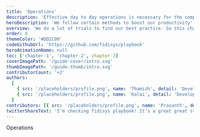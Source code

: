 ```yaml
---
title: 'Operations'
description: 'Effective day to day operations is necessary for the company growth'
heroDescription: 'We follow certain methods to boost our productivity'
overview: 'We do a lot of trials to find our best practice. So this chapter is subjected to change often.'
order: 8
themeColor: '#DD2C00'
codeGithubUrl: 'https://github.com/fidisys/playbook'
heroAnimationName: null
toc: ['chapter-1', 'chapter-2', chapter-3]
coverImagePath: '/guide-cover/intro.svg'
thumbImagePath: '/guide-thumb/intro.svg'
contributorCount: '+2'
authors:
  [
    { src: '/placeholders/profile.png', name: 'Thamizh', detail: 'Developer' },
    { src: '/placeholders/profile.png', name: 'Kalai', detail: 'Developer' },
  ]
contributors: [{ src: '/placeholders/profile.png', name: 'Prasanth', detail: 'Developer' }]
twitterShareText: 'I’m checking fidisys playbook! It’s a great great strategical idea for all startups.'
---
```


<!-- <h2>What you'll build</h2> -->

<div class="badge-box">
  <div class="badge">
    <!-- <img src="/frameworks/logo-react.svg">  -->
    Operations
  </div>

  <!-- <div class="badge">
    <!-- <img src="/frameworks/logo-vue.svg"> 
    Tag 2
  </div>

  <div class="badge">
    <!-- <img src="/frameworks/logo-angular.svg">
    Tag 3
  </div> -->
</div>

<!-- ![Taskbox UI](/placeholders/banner.png)

✍️Coming soon: Please watch this space for more updates from our team. Thanks for the patience!.

📖 Each chapter is linked to a working commit to help you stay in sync. -->
